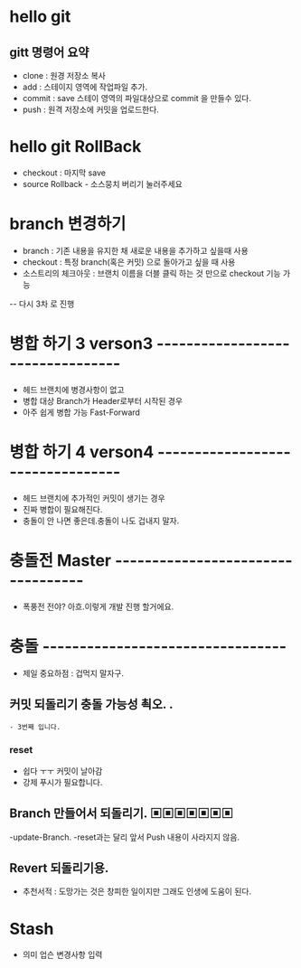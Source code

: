 
# hello git

## gitt 명령어 요약


- clone : 원경 저장소 복사
- add : 스테이지 영역에 작업파일 추가. 
- commit : save 스테이 영역의 파일대상으로 commit 을 만들수 있다.
- push : 원격 저장소에 커밋을 업로드한다. 


# hello git RollBack
- checkout :  마지막 save 
- source Rollback - 소스뭉치 버리기 눌러주세요


# branch 변경하기
 - branch : 기존 내용을 유지한 채 새로운 내용을 추가하고 싶을때 사용
 - checkout : 특정 branch(혹은 커밋) 으로 돌아가고 싶을 때 사용
 - 소스트리의 체크아웃 : 브랜치 이름을 더블 클릭 하는 것 만으로 checkout 기능 가능

 -- 다시 3차 로 진행


# 병합 하기 3 verson3 ---------------------------------

- 헤드 브랜치에 병경사항이 없고 
- 병합 대상 Branch가 Header로부터 시작된 경우 
- 아주 쉽게 병합 가능 Fast-Forward


# 병합 하기 4 verson4 ---------------------------------

- 헤드 브랜치에 추가적인 커밋이 생기는 경우 
- 진짜 병합이 필요해진다. 
- 충돌이 안 나면 좋은데.충돌이 나도 겁내지 말자. 



# 충돌전 Master ----------------------------------
 - 폭풍전 전야? 아흐.이렇게 개발 진행 할거에요. 
 

# 충돌  ---------------------------------
 - 제일 중요하점 : 겁먹지 말자구. 
 
 
## 커밋 되돌리기 충돌 가능성 쵝오. . 
    - 3번째 입니다. 

### reset 
 - 쉽다 ㅜㅜ 커밋이 날아감
 - 강제 푸시가 필요합니다. 

 ## Branch  만들어서 되돌리기. ▣▣▣▣▣▣▣
   -update-Branch. 
   -reset과는 달리 앞서 Push 내용이 사라지지 않음. 

## Revert 되돌리기용. 
  - 추천서적 : 도망가는 것은 창피한 일이지만 그래도 인생에 도움이 된다. 
  
# Stash 
   - 의미 업슨 변경사항 입력    
